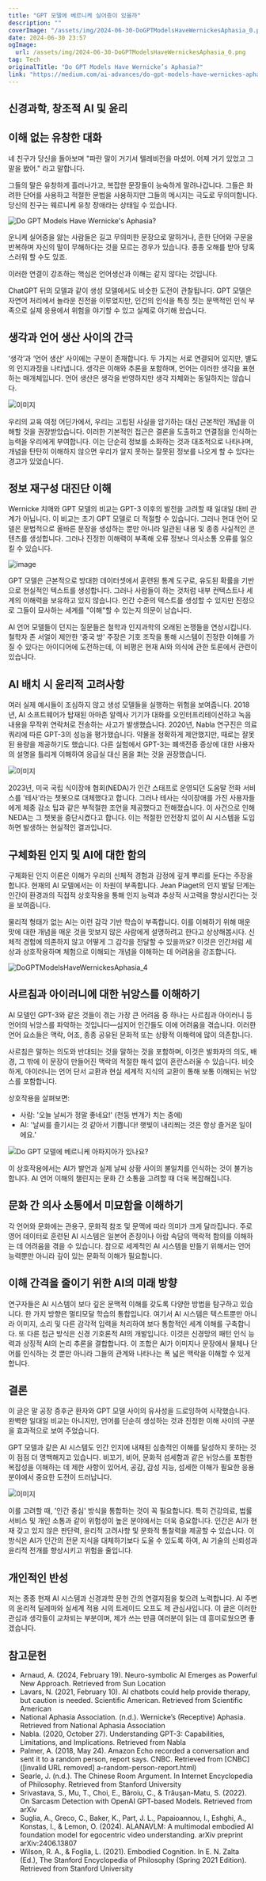 ```yaml
---
title: "GPT 모델에 베르니케 실어증이 있을까"
description: ""
coverImage: "/assets/img/2024-06-30-DoGPTModelsHaveWernickesAphasia_0.png"
date: 2024-06-30 23:57
ogImage: 
  url: /assets/img/2024-06-30-DoGPTModelsHaveWernickesAphasia_0.png
tag: Tech
originalTitle: "Do GPT Models Have Wernicke’s Aphasia?"
link: "https://medium.com/ai-advances/do-gpt-models-have-wernickes-aphasia-e9f1efbdb99b"
---
```



## 신경과학, 창조적 AI 및 윤리

## 이해 없는 유창한 대화

네 친구가 당신을 돌아보며 "파란 말이 거기서 텔레비전을 마셨어. 어제 거기 있었고 그 말을 봤어." 라고 말합니다.

그들의 말은 유창하게 흘러나가고, 복잡한 문장들이 능숙하게 말려나갑니다. 그들은 화려한 단어를 사용하고 적절한 문법을 사용하지만 그들의 메시지는 극도로 무의미합니다. 당신의 친구는 웨르니케 유창 장애라는 상태일 수 있습니다.

<div class="content-ad"></div>

![Do GPT Models Have Wernicke's Aphasia?](/assets/img/2024-06-30-DoGPTModelsHaveWernickesAphasia_0.png)

운니케 실어증을 앓는 사람들은 길고 무의미한 문장으로 말하거나, 흔한 단어와 구문을 반복하며 자신의 말이 무해하다는 것을 모르는 경우가 있습니다. 종종 오해를 받아 당혹스러워 할 수도 있죠.

이러한 연결이 강조하는 핵심은 언어생산과 이해는 같지 않다는 것입니다.

ChatGPT 뒤의 모델과 같이 생성 모델에서도 비슷한 도전이 관찰됩니다. GPT 모델은 자연어 처리에서 놀라운 진전을 이루었지만, 인간의 인식을 특징 짓는 문맥적인 인식 부족으로 실제 응용에서 위험을 야기할 수 있고 실제로 야기해 왔습니다.

<div class="content-ad"></div>

## 생각과 언어 생산 사이의 간극

‘생각’과 ‘언어 생산’ 사이에는 구분이 존재합니다. 두 가지는 서로 연결되어 있지만, 별도의 인지과정을 나타냅니다. 생각은 이해와 추론을 포함하며, 언어는 이러한 생각을 표현하는 매개체입니다. 언어 생산은 생각을 반영하지만 생각 자체와는 동일하지는 않습니다.

![이미지](/assets/img/2024-06-30-DoGPTModelsHaveWernickesAphasia_1.png)

우리의 교육 여정 어딘가에서, 우리는 고립된 사실을 암기하는 대신 근본적인 개념을 이해할 것을 권장받았습니다. 이러한 기본적인 접근은 결론을 도출하고 연결점을 인식하는 능력을 우리에게 부여합니다. 이는 단순히 정보를 소화하는 것과 대조적으로 나타나며, 개념을 탄탄히 이해하지 않으면 우리가 알지 못하는 잘못된 정보를 나오게 할 수 있다는 경고가 있었습니다.

<div class="content-ad"></div>

## 정보 재구성 대진단 이해

Wernicke 치매와 GPT 모델의 비교는 GPT-3 이후의 발전을 고려할 때 일대일 대비 관계가 아닙니다. 이 비교는 초기 GPT 모델로 더 적절할 수 있습니다. 그러나 현대 언어 모델은 문법적으로 올바른 문장을 생성하는 뿐만 아니라 일관된 내용 및 종종 사실적인 콘텐츠를 생성합니다. 그러나 진정한 이해력이 부족해 오류 정보나 의사소통 오류를 일으킬 수 있습니다.

![image](/assets/img/2024-06-30-DoGPTModelsHaveWernickesAphasia_2.png)

GPT 모델은 근본적으로 방대한 데이터셋에서 훈련된 통계 도구로, 유도된 확률을 기반으로 현실적인 텍스트를 생성합니다. 그러나 사람들이 하는 것처럼 내부 컨텍스트나 세계의 이해력을 보유하고 있지 않습니다. 인간 수준의 텍스트를 생성할 수 있지만 진정으로 그들이 묘사하는 세계를 "이해"할 수 있는지 의문이 남습니다.

<div class="content-ad"></div>

AI 언어 모델들이 던지는 질문들은 철학과 인지과학의 오래된 논쟁들을 연상시킵니다. 철학자 존 서얼이 제안한 '중국 방' 주장은 기호 조작을 통해 시스템이 진정한 이해를 가질 수 있다는 아이디어에 도전하는데, 이 비평은 현재 AI와 의식에 관한 토론에서 관련이 있습니다.

## AI 배치 시 윤리적 고려사항

여러 실제 예시들이 조심하지 않고 생성 모델들을 실행하는 위험을 보여줍니다. 2018년, AI 소프트웨어가 탑재된 아마존 알렉사 기기가 대화를 오인터프리테이션하고 녹음 내용을 무작위 연락처로 전송하는 사고가 발생했습니다. 2020년, Nabla 연구진은 의료 쿼리에 따른 GPT-3의 성능을 평가했습니다. 약물을 정확하게 제안했지만, 때로는 잘못된 용량을 제공하기도 했습니다. 다른 실험에서 GPT-3는 폐색전증 증상에 대한 사용자의 설명을 틀리게 이해하여 응급실 대신 몸을 펴는 것을 권장했습니다.

![이미지](/assets/img/2024-06-30-DoGPTModelsHaveWernickesAphasia_3.png)

<div class="content-ad"></div>

2023년, 미국 국립 식이장애 협회(NEDA)가 인간 스태프로 운영되던 도움말 전화 서비스를 '테사'라는 챗봇으로 대체했다고 합니다. 그러나 테사는 식이장애를 가진 사용자들에게 체중 감소 팁과 같은 부적절한 조언을 제공했다고 전해졌습니다. 이 사건으로 인해 NEDA는 그 챗봇을 중단시켰다고 합니다. 이는 적절한 안전장치 없이 AI 시스템을 도입하면 발생하는 현실적인 결과입니다.

## 구체화된 인지 및 AI에 대한 함의

구체화된 인지 이론은 이해가 우리의 신체적 경험과 감정에 깊게 뿌리를 둔다는 주장을 합니다. 현재의 AI 모델에서는 이 차원이 부족합니다. Jean Piaget의 인지 발달 단계는 인간이 환경과의 직접적 상호작용을 통해 인지 능력과 추상적 사고력을 향상시킨다는 것을 보여줍니다.

물리적 형태가 없는 AI는 이런 감각 기반 학습이 부족합니다. 이를 이해하기 위해 매운 맛에 대한 개념을 매운 것을 맛보지 않은 사람에게 설명하려고 한다고 상상해봅시다. 신체적 경험에 의존하지 않고 어떻게 그 감각을 전달할 수 있을까요? 이것은 인간처럼 세상과 상호작용하며 체험으로 이해되는 개념을 이해하는 데 어려움을 강조합니다.

<div class="content-ad"></div>

![DoGPTModelsHaveWernickesAphasia_4](/assets/img/2024-06-30-DoGPTModelsHaveWernickesAphasia_4.png)

## 사르침과 아이러니에 대한 뉘앙스를 이해하기

AI 모델인 GPT-3와 같은 것들이 겪는 가장 큰 어려움 중 하나는 사르침과 아이러니 등 언어의 뉘앙스를 파악하는 것입니다—심지어 인간들도 이에 어려움을 겪습니다. 이러한 언어 요소들은 맥락, 어조, 종종 공유된 문화적 또는 상황적 이해력에 많이 의존합니다.

사르침은 말하는 의도와 반대되는 것을 말하는 것을 포함하며, 이것은 발화자의 의도, 배경, 그 밖에 이 문장이 만들어진 맥락의 적절한 해석 없이 혼란스러울 수 있습니다. 비슷하게, 아이러니는 언어 단서 교환과 현실 세계적 지식의 교환이 통해 보통 이해되는 뉘앙스를 포함합니다.

<div class="content-ad"></div>

상호작용을 살펴보면:

- 사람: '오늘 날씨가 정말 좋네요!' (천둥 번개가 치는 중에)
- AI: '날씨를 즐기시는 것 같아서 기쁩니다! 햇빛이 내리쬐는 것은 항상 즐거운 일이에요.'

![Do GPT 모델에 베르니케 아파지아가 있나요?](/assets/img/2024-06-30-DoGPTModelsHaveWernickesAphasia_5.png)

이 상호작용에서는 AI가 발언과 실제 날씨 상황 사이의 불일치를 인식하는 것이 불가능합니다. AI 언어 이해의 챌린지는 문화 간 소통을 고려할 때 더욱 복잡해집니다.

<div class="content-ad"></div>

## 문화 간 의사 소통에서 미묘함을 이해하기

각 언어와 문화에는 관용구, 문화적 참조 및 문맥에 따라 의미가 크게 달라집니다. 주로 영어 데이터로 훈련된 AI 시스템은 일본어 존칭이나 아랍 속담의 맥락적 함의를 이해하는 데 어려움을 겪을 수 있습니다. 참으로 세계적인 AI 시스템을 만들기 위해서는 언어 능력뿐만 아니라 깊이 있는 문화적 이해가 필요합니다.

## 이해 간격을 줄이기 위한 AI의 미래 방향

연구자들은 AI 시스템이 보다 깊은 문맥적 이해를 갖도록 다양한 방법을 탐구하고 있습니다. 한 가지 방향은 멀티모달 학습의 통합입니다. 여기서 AI 시스템은 텍스트뿐만 아니라 이미지, 소리 및 다른 감각적 입력을 처리하여 보다 통합적인 세계 이해를 구축합니다. 또 다른 접근 방식은 신경 기호론적 AI의 개발입니다. 이것은 신경망의 패턴 인식 능력과 상징적 AI의 논리 추론을 결합합니다. 이 조합은 AI가 이미지나 문장에서 물체나 단어를 인식하는 것 뿐만 아니라 그들의 관계와 나타나는 폭 넓은 맥락을 이해할 수 있게 합니다.

<div class="content-ad"></div>

## 결론

이 글은 말 공장 증후군 환자와 GPT 모델 사이의 유사성을 드로잉하여 시작했습니다. 완벽한 일대일 비교는 아니지만, 언어를 단순히 생성하는 것과 진정한 이해 사이의 구분을 효과적으로 보여 주었습니다.

GPT 모델과 같은 AI 시스템도 인간 인지에 내재된 심층적인 이해를 달성하지 못하는 것이 점점 더 명백해지고 있습니다. 비꼬기, 비어, 문화적 섬세함과 같은 뉘앙스를 포함한 복잡성을 이해하는 데 제한 사항이 있어서, 공감, 감성 지능, 섬세한 이해가 필요한 응용 분야에서 중요한 도전이 드러납니다.

![이미지](/assets/img/2024-06-30-DoGPTModelsHaveWernickesAphasia_6.png)

<div class="content-ad"></div>

이를 고려할 때, '인간 중심' 방식을 통합하는 것이 꼭 필요합니다. 특히 건강의료, 법률 서비스 및 개인 소통과 같이 위험성이 높은 분야에서는 더욱 중요합니다. 인간은 AI가 현재 갖고 있지 않은 판단력, 윤리적 고려사항 및 문화적 통찰력을 제공할 수 있습니다. 이 방식은 AI가 인간의 전문 지식을 대체하기보다 도울 수 있도록 하여, AI 기술의 신뢰성과 윤리적 전개를 향상시키고 위험을 줄입니다.

## 개인적인 반성

저는 종종 현재 AI 시스템과 신경과학 문헌 간의 연결지점을 찾으려 노력합니다. AI 주변의 윤리적 딜레마와 실세계 적용 시의 트레이드 오프도 제 관심사입니다. 이 글은 이러한 관심과 생각들이 교차되는 부분이며, 제가 쓰는 만큼 여러분이 읽는 데 흥미로웠으면 좋겠습니다.

## 참고문헌

<div class="content-ad"></div>

- Arnaud, A. (2024, February 19). Neuro-symbolic AI Emerges as Powerful New Approach. Retrieved from Sun Location
- Lavars, N. (2021, February 10). AI chatbots could help provide therapy, but caution is needed. Scientific American. Retrieved from Scientific American
- National Aphasia Association. (n.d.). Wernicke’s (Receptive) Aphasia. Retrieved from National Aphasia Association
- Nabla. (2020, October 27). Understanding GPT-3: Capabilities, Limitations, and Implications. Retrieved from Nabla
- Palmer, A. (2018, May 24). Amazon Echo recorded a conversation and sent it to a random person, report says. CNBC. Retrieved from [CNBC]([invalid URL removed] a-random-person-report.html)
- Searle, J. (n.d.). The Chinese Room Argument. In Internet Encyclopedia of Philosophy. Retrieved from Stanford University
- Srivastava, S., Mu, T., Choi, E., Băroiu, C., & Trăuşan-Matu, S. (2022). On Sarcasm Detection with OpenAI GPT-based Models. Retrieved from arXiv
- Suglia, A., Greco, C., Baker, K., Part, J. L., Papaioannou, I., Eshghi, A., Konstas, I., & Lemon, O. (2024). ALANAVLM: A multimodal embodied AI foundation model for egocentric video understanding. arXiv preprint arXiv:2406.13807
- Wilson, R. A., & Foglia, L. (2021). Embodied Cognition. In E. N. Zalta (Ed.), The Stanford Encyclopedia of Philosophy (Spring 2021 Edition). Retrieved from Stanford University